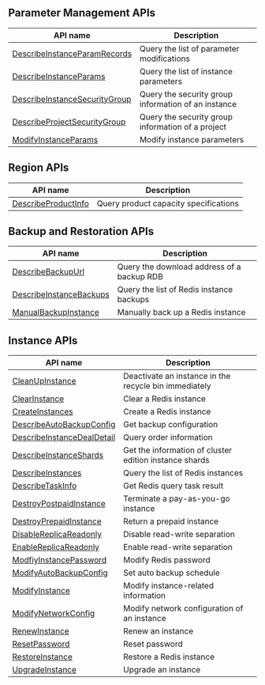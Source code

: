 ﻿## Parameter Management APIs

| API name | Description |
|---------|---------|
| [DescribeInstanceParamRecords](/document/api/239/34449) | Query the list of parameter modifications |
| [DescribeInstanceParams](/document/api/239/34448) | Query the list of instance parameters |
| [DescribeInstanceSecurityGroup](/document/api/239/34447) | Query the security group information of an instance |
| [DescribeProjectSecurityGroup](/document/api/239/34446) | Query the security group information of a project |
| [ModifyInstanceParams](/document/api/239/34445) | Modify instance parameters |

## Region APIs

| API name | Description |
|---------|---------|
| [DescribeProductInfo](/document/api/239/30600) | Query product capacity specifications |

## Backup and Restoration APIs

| API name | Description |
|---------|---------|
| [DescribeBackupUrl](/document/api/239/34443) | Query the download address of a backup RDB |
| [DescribeInstanceBackups](/document/api/239/20011) | Query the list of Redis instance backups |
| [ManualBackupInstance](/document/api/239/20010) | Manually back up a Redis instance |

## Instance APIs

| API name | Description |
|---------|---------|
| [CleanUpInstance](/document/api/239/34442) | Deactivate an instance in the recycle bin immediately |
| [ClearInstance](/document/api/239/20021) | Clear a Redis instance |
| [CreateInstances](/document/api/239/20026) | Create a Redis instance |
| [DescribeAutoBackupConfig](/document/api/239/20019) | Get backup configuration |
| [DescribeInstanceDealDetail](/document/api/239/30602) | Query order information |
| [DescribeInstanceShards](/document/api/239/34441) | Get the information of cluster edition instance shards |
| [DescribeInstances](/document/api/239/20018) | Query the list of Redis instances |
| [DescribeTaskInfo](/document/api/239/30601) | Get Redis query task result |
| [DestroyPostpaidInstance](/document/api/239/34440) | Terminate a pay-as-you-go instance |
| [DestroyPrepaidInstance](/document/api/239/34439) | Return a prepaid instance |
| [DisableReplicaReadonly](/document/api/239/34438) | Disable read-write separation |
| [EnableReplicaReadonly](/document/api/239/34437) | Enable read-write separation |
| [ModfiyInstancePassword](/document/api/239/20025) | Modify Redis password |
| [ModifyAutoBackupConfig](/document/api/239/20016) | Set auto backup schedule |
| [ModifyInstance](/document/api/239/31785) | Modify instance-related information |
| [ModifyNetworkConfig](/document/api/239/34436) | Modify network configuration of an instance |
| [RenewInstance](/document/api/239/20015) | Renew an instance |
| [ResetPassword](/document/api/239/20014) | Reset password |
| [RestoreInstance](/document/api/239/34435) | Restore a Redis instance |
| [UpgradeInstance](/document/api/239/20013) | Upgrade an instance |
